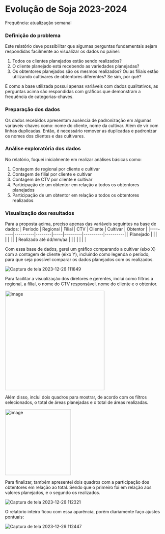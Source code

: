 # Evolução de Soja 2023-2024
Frequência: atualização semanal

### Definição do problema
Este relatório deve possibilitar que algumas perguntas fundamentais sejam respondidas facilmente ao visualizar os dados no painel:
1. Todos os clientes planejados estão sendo realizados?
2. O cliente planejado está recebendo as variedades planejadas?
3. Os obtentores planejados são os mesmos realizados? Ou as filiais estão utilizando cultivares de obtentores diferentes? Se sim, por quê?

E como a base utilizada possui apenas variáveis com dados qualitativos, as perguntas acima são respondidas com gráficos que demonstram a frequência de categorias-chaves.

### Preparação dos dados
Os dados recebidos apresentam ausência de padronização em algumas variáveis-chaves como: nome do cliente, nome da cultivar. Além de vir com linhas duplicadas. Então, é necessário remover as duplicadas e padronizar os nomes dos clientes e das cultivares.

### Análise exploratória dos dados
No relatório, foquei inicialmente em realizar análises básicas como:
1. Contagem de regional por cliente e cultivar
2. Contagem de filial por cliente e cultivar
3. Contagem de CTV por cliente e cultivar
4. Participação de um obtentor em relação a todos os obtentores planejados
5. Participação de um obtentor em relação a todos os obtentores realizados

### Visualização dos resultados
Para a proposta acima, preciso apenas das variáveis seguintes na base de dados:
| Período | Regional | Filial | CTV | Cliente | Cultivar | Obtentor |
|---------|----------|--------|-----|---------|----------|----------|
| Planejado |        |       |          |       |        |          |
| Realizado até dd/mm/aa |      |       |      |      |       |          |

Com essa base de dados, gerei um gráfico comparando a cultivar (eixo X) com a contagem de cliente (eixo Y), incluindo como legenda o período, para que seja possível comparar os dados planejados com os realizados.

![Captura de tela 2023-12-26 111849](https://github.com/elisamaribeiro/job-analise-de-agronegocio/assets/125142048/d36b7eb3-db5e-4996-a201-4478ed9d0f84)

Para facilitar a visualização dos diretores e gerentes, inclui como filtros a regional, a filial, o nome do CTV responsável, nome do cliente e o obtentor.

<img width="323" alt="image" src="https://github.com/elisamaribeiro/job-analise-de-agronegocio/assets/125142048/ec190f32-0da5-4604-986f-4434d4b32116">

Além disso, inclui dois quadros para mostrar, de acordo com os filtros selecionados, o total de áreas planejadas e o total de áreas realizadas.

<img width="214" alt="image" src="https://github.com/elisamaribeiro/job-analise-de-agronegocio/assets/125142048/42946939-38e6-4df2-bcfc-95a2d215a85a">

Para finalizar, também apresentei dois quadros com a participação dos obtentores em relação ao total. Sendo que o primeiro foi em relação aos valores planejados, e o segundo os realizados.

![Captura de tela 2023-12-26 112321](https://github.com/elisamaribeiro/job-analise-de-agronegocio/assets/125142048/2d581698-c1a8-4497-848c-53760545dfa9)

O relatório inteiro ficou com essa aparência, porém diariamente faço ajustes pontuais:

![Captura de tela 2023-12-26 112447](https://github.com/elisamaribeiro/job-analise-de-agronegocio/assets/125142048/13ecad67-411d-48ed-8612-a124cd740911)
